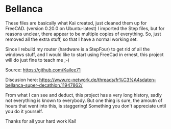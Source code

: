 # Bellanca
These files are basically what Kai created, just cleaned them up for FreeCAD. (version 0.20.0 on Ubuntu-latest)
I imported the Step files, but for reasons unclear, there appear to be multiple copies of everything. So, just removed all the extra stuff, so that I have a normal working set. 

Since I rebuild my router (hardware is a StepFour) to get rid of all the windows stuff, and I would like to start using FreeCad in ernest, this project will do just fine to teach me ;-)

Source: https://github.com/Kailee71

Discusion here: https://www.rc-network.de/threads/fr%C3%A4sdaten-bellanca-super-decathlon.11947862/

From what I can see and deduct, this project has a very long history, sadly not everything is known to everybody. But one thing is sure, the amoutn of hours that went into this, is staggering! Something you don't appreciate until you do it yourself.

Thanks for all your hard work Kai!

